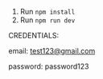 1. Run `npm install`
2. Run `npm run dev`

CREDENTIALS:

email: test123@gmail.com

password: password123
